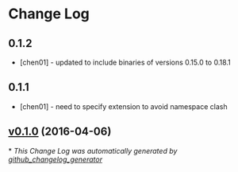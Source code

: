 # Change Log

0.1.2
-----
- [chen01] - updated to include binaries of versions 0.15.0 to 0.18.1

0.1.1
-----
- [chen01] - need to specify extension to avoid namespace clash


## [v0.1.0](https://github.com/visioncritical/consul_template/tree/v0.1.0) (2016-04-06)


\* *This Change Log was automatically generated by [github_changelog_generator](https://github.com/skywinder/Github-Changelog-Generator)*